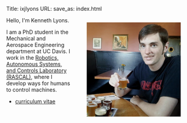 Title: ixjlyons
URL:
save_as: index.html

<figure style="float: right">
    <img src="../images/north-coast.jpg"
        width=250 height=250/>
</figure>

Hello, I'm Kenneth Lyons.

I am a PhD student in the Mechanical and Aerospace Engineering department at UC
Davis. I work in the [Robotics, Autonomous Systems, and Controls Laboratory
(RASCAL)](https://research.engineering.ucdavis.edu/rascal/), where I develop
ways for humans to control machines.

* [curriculum vitae](https://www.sharelatex.com/github/repos/ixjlyons/cv/builds/latest/output.pdf)
